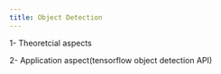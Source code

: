 ```yaml
---
title: Object Detection
---
```

1- Theoretcial aspects

<video-container src="https://www.youtube.com/embed/nDPWywWRIRo" />


2- Application aspect(tensorflow object detection API)

<video-container src="https://www.youtube.com/embed/cvyDYdI2nEI" />

